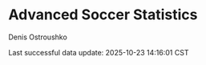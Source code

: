 # Advanced Soccer Statistics
Denis Ostroushko

<!-- gfm -->

Last successful data update: 2025-10-23 14:16:01 CST
